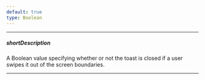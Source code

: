 ```yaml
---
default: true
type: Boolean
---
```

---
##### shortDescription
A Boolean value specifying whether or not the toast is closed if a user swipes it out of the screen boundaries.

---
